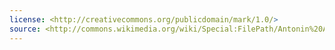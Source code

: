 ```yaml
---
license: <http://creativecommons.org/publicdomain/mark/1.0/>
source: <http://commons.wikimedia.org/wiki/Special:FilePath/Antonin%20Artaud%201926.jpg>
---
```


